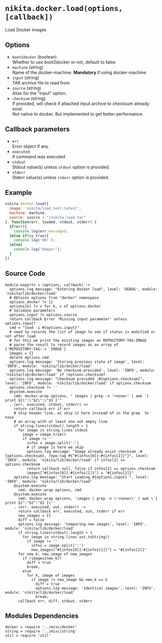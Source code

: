
# `nikita.docker.load(options, [callback])`

Load Docker images

## Options

*   `boot2docker` (boolean)   
    Whether to use boot2docker or not, default to false.   
*   `machine` (string)   
    Name of the docker-machine. __Mandatory__ if using docker-machine   
*   `input` (string)   
    TAR archive file to read from   
*   `source` (string)   
    Alias for the "input" option.   
*   `checksum` (string)   
    If provided, will check if attached input archive to checksum already exist.   
    Not native to docker. But implemented to get better performance.   

## Callback parameters

*   `err`   
    Error object if any.   
*   `executed`   
    if command was executed   
*   `stdout`   
    Stdout value(s) unless `stdout` option is provided.   
*   `stderr`   
    Stderr value(s) unless `stderr` option is provided.   

## Example

```javascript
nikita.docker.load({
  image: 'nikita/load_test:latest',
  machine: machine,
  source: source + "/nikita_load.tar"
}, function(err, loaded, stdout, stderr) {
  if(err){
    console.log(err.message);
  }else if(is_true){
    console.log('OK!');
  }else{
    console.log('Ooops!');
  }
})
```

## Source Code

    module.exports = (options, callback) ->
      options.log message: "Entering Docker load", level: 'DEBUG', module: 'nikita/lib/docker/load'
      # Obtains options from "docker" namespace
      options.docker ?= {}
      options[k] ?= v for k, v of options.docker
      # Validate parameters
      options.input ?= options.source
      return callback Error 'Missing input parameter' unless options.input?
      cmd = "load -i #{options.input}"
      # need to records the list of image to see if status is modified or not after load
      # for this we print the existing images as REPOSITORY:TAG:IMAGE
      # parse the result to record images as an array of   {'REPOSITORY:TAG:'= 'IMAGE'}
      images = {}
      delete options.cmd
      options.log message: 'Storing previous state of image', level: 'INFO', module: 'nikita/lib/docker/load'
      options.log message: 'No checksum provided', level: 'INFO', module: 'nikita/lib/docker/load' if !options.checksum?
      options.log message: "Checksum provided :#{options.checksum}", level: 'INFO', module: 'nikita/lib/docker/load' if options.checksum
      options.checksum ?= ''
      @system.execute
        cmd: docker.wrap options, " images | grep -v '<none>' | awk '{ print $1\":\"$2\":\"$3 }'"
      , (err, executed, stdout, stderr) =>
        return callback err if err
        # skip header line, wi skip it here instead of in the grep  to have
        # an array with at least one not empty line
        if string.lines(stdout).length > 1
          for image in string.lines stdout
            image = image.trim()
            if image != ''
              infos = image.split(':')
              # if image is here we skip
              options.log message: "Image already exist checksum :#{options.checksum}, repo:tag #{"#{infos[0]}:#{infos[1]}"}", level: 'INFO', module: 'nikita/lib/docker/load' if infos[2] == options.checksum
              return callback null, false if infos[2] == options.checksum
              images["#{infos[0]}:#{infos[1]}"] = "#{infos[2]}"
        options.log message: "Start Loading #{options.input} ", level: 'INFO', module: 'nikita/lib/docker/load'
        @system.execute
          cmd: docker.wrap options, cmd
        @system.execute
          cmd: docker.wrap options, 'images | grep -v \'<none>\' | awk \'{ print $1":"$2":"$3 }\''
        , (err, executed, out, stderr) ->
          return callback err, executed, out, stderr if err
          new_images = {}
          diff = false
          options.log message: 'Comparing new images', level: 'INFO', module: 'nikita/lib/docker/load'
          if string.lines(stdout).length > 1
            for image in string.lines out.toString()
              if image != ''
                infos = image.split(':')
                new_images["#{infos[0]}:#{infos[1]}"] = "#{infos[2]}"
          for new_k, new_image of new_images
            if !images[new_k]?
              diff = true
              break;
            else
              for k, image of images
                if image != new_image && new_k == k
                  diff = true
                  options.log message: 'Identical images', level: 'INFO', module: 'nikita/lib/docker/load'
                  break;
          callback err, diff, stdout, stderr


## Modules Dependencies

    docker = require '../misc/docker'
    string = require '../misc/string'
    util = require 'util'

